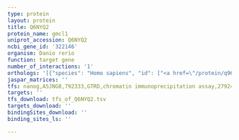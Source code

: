 ```yaml
---
type: protein
layout: protein
title: Q6NYQ2
protein_name: gmcl1
uniprot_accession: Q6NYQ2
ncbi_gene_id: '322146'
organism: Danio rerio
function: target gene
number_of_interactions: '1'
orthologs: '[{"species": "Homo sapiens", "id": ["<a href=\"/protein/q96ik5\">Q96IK5</a>", "Q8NEA9"]}, {"species": "Mus musculus", "id": ["<a href=\"/protein/q920g9\">Q920G9</a>"]}, {"species": "Drosophila melanogaster", "id": ["A0A0B4LEY8"]}, {"species": "Caenorhabditis elegans", "id": ["<a href=\"/protein/q9u1w5\">Q9U1W5</a>"]}]'
jaspar_matrices: ''
tfs: nanog,A5JNG8,792333,GTRD,chromatin immunoprecipitation assay,27924024%5Buid%5D,No
targets: ''
tfs_download: tfs_of_Q6NYQ2.tsv
targets_download: ''
bindingSites_download: ''
binding_sites_ls: ''

---
```

